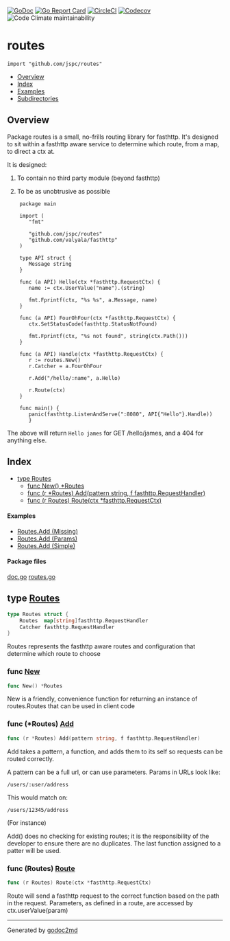[![GoDoc](https://godoc.org/github.com/jspc/routes?status.svg)](https://godoc.org/github.com/jspc/routes)
[![Go Report Card](https://goreportcard.com/badge/github.com/jspc/routes)](https://goreportcard.com/report/github.com/jspc/routes)
[![CircleCI](https://circleci.com/gh/jspc/routes/tree/master.svg?style=svg)](https://circleci.com/gh/jspc/routes/tree/master)
[![Codecov](https://codecov.io/gh/jspc/routes/branch/master/graphs/badge.svg?branch=master)](https://codecov.io/gh/jspc/routes/branch/master)
![Code Climate maintainability](https://img.shields.io/codeclimate/maintainability/jspc/routes.svg)


# routes
`import "github.com/jspc/routes"`

* [Overview](#pkg-overview)
* [Index](#pkg-index)
* [Examples](#pkg-examples)
* [Subdirectories](#pkg-subdirectories)

## <a name="pkg-overview">Overview</a>
Package routes is a small, no-frills routing library for fasthttp. It's designed to sit within a fasthttp
aware service to determine which route, from a map, to direct a ctx at.

It is designed:

1. To contain no third party module (beyond fasthttp)

2. To be as unobtrusive as possible

```golang
    package main

    import (
       "fmt"

       "github.com/jspc/routes"
       "github.com/valyala/fasthttp"
    )

    type API struct {
       Message string
    }

    func (a API) Hello(ctx *fasthttp.RequestCtx) {
       name := ctx.UserValue("name").(string)

       fmt.Fprintf(ctx, "%s %s", a.Message, name)
    }

    func (a API) FourOhFour(ctx *fasthttp.RequestCtx) {
       ctx.SetStatusCode(fasthttp.StatusNotFound)

       fmt.Fprintf(ctx, "%s not found", string(ctx.Path()))
    }

    func (a API) Handle(ctx *fasthttp.RequestCtx) {
       r := routes.New()
       r.Catcher = a.FourOhFour

       r.Add("/hello/:name", a.Hello)

       r.Route(ctx)
    }

    func main() {
       panic(fasthttp.ListenAndServe(":8080", API{"Hello"}.Handle))
       }
```

The above will return `Hello james` for GET /hello/james, and a 404 for anything else.




## <a name="pkg-index">Index</a>
* [type Routes](#Routes)
  * [func New() *Routes](#New)
  * [func (r *Routes) Add(pattern string, f fasthttp.RequestHandler)](#Routes.Add)
  * [func (r Routes) Route(ctx *fasthttp.RequestCtx)](#Routes.Route)

#### <a name="pkg-examples">Examples</a>
* [Routes.Add (Missing)](#example_Routes_Add_missing)
* [Routes.Add (Params)](#example_Routes_Add_params)
* [Routes.Add (Simple)](#example_Routes_Add_simple)

#### <a name="pkg-files">Package files</a>
[doc.go](/src/target/doc.go) [routes.go](/src/target/routes.go)






## <a name="Routes">type</a> [Routes](/src/target/routes.go?s=183:282#L12)
``` go
type Routes struct {
    Routes  map[string]fasthttp.RequestHandler
    Catcher fasthttp.RequestHandler
}

```
Routes represents the fasthttp aware routes
and configuration that determine which route to choose







### <a name="New">func</a> [New](/src/target/routes.go?s=405:423#L19)
``` go
func New() *Routes
```
New is a friendly, convenience function for returning
an instance of routes.Routes that can be used in client code





### <a name="Routes.Add">func</a> (\*Routes) [Add](/src/target/routes.go?s=1085:1148#L41)
``` go
func (r *Routes) Add(pattern string, f fasthttp.RequestHandler)
```
Add takes a pattern, a function, and adds them to its self
so requests can be routed correctly.

A pattern can be a full url, or can use parameters.
Params in URLs look like:


    /users/:user/address

This would match on:


    /users/12345/address

(For instance)

Add() does no checking for existing routes; it is the responsibility
of the developer to ensure there are no duplicates. The last function
assigned to a patter will be used.




### <a name="Routes.Route">func</a> (Routes) [Route](/src/target/routes.go?s=1367:1414#L48)
``` go
func (r Routes) Route(ctx *fasthttp.RequestCtx)
```
Route will send a fasthttp request to the correct function based
on the path in the request.
Parameters, as defined in a route, are accessed by ctx.userValue(param)








- - -
Generated by [godoc2md](http://godoc.org/github.com/davecheney/godoc2md)
